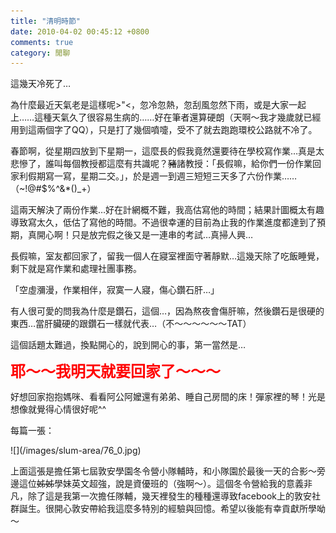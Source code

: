 ```yaml
---
title: "清明時節"
date: 2010-04-02 00:45:12 +0800
comments: true
category: 閒聊
---
```

<p>這幾天冷死了&hellip;</p><p>為什麼最近天氣老是這樣呢&gt;"&lt;，忽冷忽熱，忽刮風忽然下雨，或是大家一起上&hellip;&hellip;這種天氣久了很容易生病的&hellip;&hellip;好在筆者還算硬朗（天啊～我才幾歲就已經用到這兩個字了QQ），只是打了幾個噴嚏，受不了就去跑跑環校公路就不冷了。</p><p>春節啊，從星期四放到下星期一，這麼長的假我竟然還要待在學校寫作業&hellip;真是太悲慘了，誰叫每個教授都這麼有共識呢？<span style="text-decoration: line-through;">豬</span>諸教授：「長假嘛，給你們一份作業回家利假期寫一寫，星期二交。」，於是週一到週三短短三天多了六份作業&hellip;&hellip;（~!@#$%^&amp;*()_+）</p><p>這兩天解決了兩份作業&hellip;好在計網概不難，我高估寫他的時間；結果計圖概太有趣導致寫太久，低估了寫他的時間。不過很幸運的目前為止我的作業進度都達到了預期，真開心啊！只是放完假之後又是一連串的考試&hellip;真掃人興&hellip;</p><p>長假嘛，室友都回家了，留我一個人在寢室裡面守著靜默&hellip;這幾天除了吃飯睡覺，剩下就是寫作業和處理社團事務。</p><p>「空虛瀰漫，作業相伴，寂寞一人寢，傷心鑽石肝&hellip;」</p><p>有人很可愛的問我為什麼是鑽石，這個&hellip;，因為熬夜會傷肝嘛，然後鑽石是很硬的東西&hellip;當肝臟硬的跟鑽石一樣就代表&hellip;（不～～～～～～TAT）</p><p>這個話題太難過，換點開心的，說到開心的事，第一當然是&hellip;</p><p><span style="color: #ff0000;"><span style="font-size: 18pt;"><b>耶～～我明天就要回家了～～～</b></span></span></p><p>好想回家抱抱媽咪、看看阿公阿嬤還有弟弟、睡自己房間的床！彈家裡的琴！光是想像就覺得心情很好呢^^</p><p>每篇一張：</p><p>![](/images/slum-area/76_0.jpg)</p><p>上面這張是擔任第七屆敦安學園冬令營小隊輔時，和小隊園於最後一天的合影～旁邊這位<span style="text-decoration: line-through;">姊姊</span>學妹英文超強，說是資優班的（強啊～）。這個冬令營給我的意義非凡，除了這是我第一次擔任隊輔，幾天裡發生的種種還導致facebook上的敦安社群誕生。很開心敦安帶給我這麼多特別的經驗與回憶。希望以後能有幸貢獻所學呦～</p>
